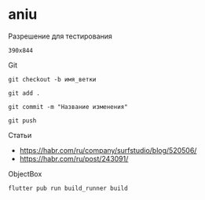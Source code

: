 # aniu

Разрешение для тестирования

    390x844

Git

    git checkout -b имя_ветки

    git add .

    git commit -m "Название изменения"

    git push

Статьи

- https://habr.com/ru/company/surfstudio/blog/520506/
- https://habr.com/ru/post/243091/

ObjectBox

    flutter pub run build_runner build
